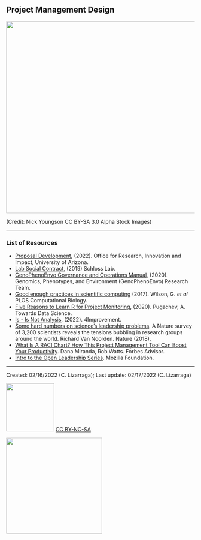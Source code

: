 ## Project Management Design

<img src="https://www.picpedia.org/handwriting/images/project-management.jpg" width="512">

(Credit: Nick Youngson CC BY-SA 3.0 Alpha Stock Images)


***

### List of Resources

* [Proposal Development](https://research.arizona.edu/development/proposal-development), (2022). Office for Research, Innovation and Impact, University of Arizona.
*  [Lab Social Contract](https://www.schlosslab.org/lab_business/social_contract.html), (2019) Schloss Lab.
* [GenoPhenoEnvo Governance and Operations Manual](https://zenodo.org/record/3839120#.Yg3rOS-B2qB), (2020). Genomics, Phenotypes, and Environment (GenoPhenoEnvo) Research Team.
* [Good enough practices in scientific computing](https://journals.plos.org/ploscompbiol/article?id=10.1371/journal.pcbi.1005510) (2017). Wilson, G. _et al_ PLOS Computational Biology.
* [Five Reasons to Learn R for Project Monitoring](https://towardsdatascience.com/five-reasons-to-learn-r-for-project-monitoring-95991e3efb55), (2020). Pugachev, A. Towards Data Science.
* [Is - Is Not Analysis](https://4improvement.one/knowledge/tools-techniques/25-problem-analysis-tool/57-is-–-is-not), (2022). 4Improvement.
* [Some hard numbers on science’s leadership problems](https://www.nature.com/articles/d41586-018-05143-8). A Nature survey of 3,200 scientists reveals the tensions bubbling in research groups around the world. Richard Van Noorden. Nature (2018).
* [What Is A RACI Chart? How This Project Management Tool Can Boost Your Productivity](https://www.forbes.com/advisor/business/raci-chart/). Dana Miranda,  Rob Watts. Forbes Advisor. 
* [Intro to the Open Leadership Series](https://mozilla.github.io/open-leadership-training-series/articles/readme/). Mozilla Foundation.

***

Created: 02/16/2022 (C. Lizarraga);
Last update: 02/17/2022 (C. Lizarraga)

<img src="https://mirrors.creativecommons.org/presskit/buttons/88x31/png/by-nc-sa.png" width="128">  [CC BY-NC-SA](https://creativecommons.org/licenses/by-nc-sa/4.0/)

<img src="https://datascience.arizona.edu/sites/default/files/footer-logo.png" width="256">
